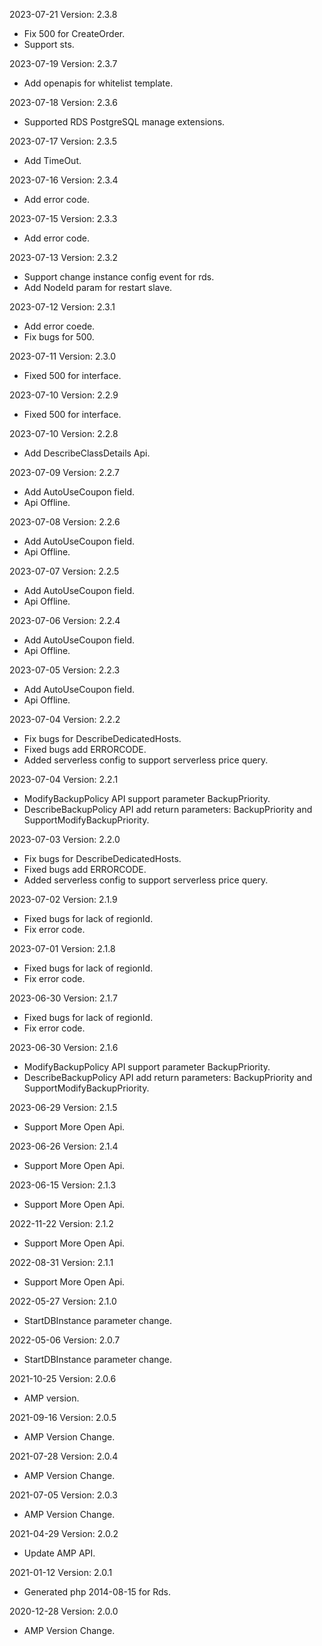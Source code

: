 2023-07-21 Version: 2.3.8
- Fix 500 for CreateOrder.
- Support sts.

2023-07-19 Version: 2.3.7
- Add openapis for whitelist template.

2023-07-18 Version: 2.3.6
- Supported RDS PostgreSQL manage extensions.

2023-07-17 Version: 2.3.5
- Add TimeOut.

2023-07-16 Version: 2.3.4
- Add error code.

2023-07-15 Version: 2.3.3
- Add error code.

2023-07-13 Version: 2.3.2
- Support change instance config event for rds.
- Add NodeId param for restart slave.

2023-07-12 Version: 2.3.1
- Add error coede.
- Fix bugs for 500.

2023-07-11 Version: 2.3.0
- Fixed 500 for interface.

2023-07-10 Version: 2.2.9
- Fixed 500 for interface.

2023-07-10 Version: 2.2.8
- Add DescribeClassDetails Api.

2023-07-09 Version: 2.2.7
- Add AutoUseCoupon field.
- Api Offline.

2023-07-08 Version: 2.2.6
- Add AutoUseCoupon field.
- Api Offline.

2023-07-07 Version: 2.2.5
- Add AutoUseCoupon field.
- Api Offline.

2023-07-06 Version: 2.2.4
- Add AutoUseCoupon field.
- Api Offline.

2023-07-05 Version: 2.2.3
- Add AutoUseCoupon field.
- Api Offline.

2023-07-04 Version: 2.2.2
- Fix bugs for  DescribeDedicatedHosts.
- Fixed bugs add ERRORCODE.
- Added serverless config to support serverless price query.

2023-07-04 Version: 2.2.1
- ModifyBackupPolicy API support parameter BackupPriority.
- DescribeBackupPolicy API add return parameters: BackupPriority and SupportModifyBackupPriority.

2023-07-03 Version: 2.2.0
- Fix bugs for  DescribeDedicatedHosts.
- Fixed bugs add ERRORCODE.
- Added serverless config to support serverless price query.

2023-07-02 Version: 2.1.9
- Fixed bugs for lack of regionId.
- Fix error code.

2023-07-01 Version: 2.1.8
- Fixed bugs for lack of regionId.
- Fix error code.

2023-06-30 Version: 2.1.7
- Fixed bugs for lack of regionId.
- Fix error code.

2023-06-30 Version: 2.1.6
- ModifyBackupPolicy API support parameter BackupPriority.
- DescribeBackupPolicy API add return parameters: BackupPriority and SupportModifyBackupPriority.

2023-06-29 Version: 2.1.5
- Support More Open Api.

2023-06-26 Version: 2.1.4
- Support More Open Api.

2023-06-15 Version: 2.1.3
- Support More Open Api.

2022-11-22 Version: 2.1.2
- Support More Open Api.

2022-08-31 Version: 2.1.1
- Support More Open Api.

2022-05-27 Version: 2.1.0
- StartDBInstance parameter change.

2022-05-06 Version: 2.0.7
- StartDBInstance parameter change.

2021-10-25 Version: 2.0.6
- AMP version.

2021-09-16 Version: 2.0.5
- AMP Version Change.

2021-07-28 Version: 2.0.4
- AMP Version Change.

2021-07-05 Version: 2.0.3
- AMP Version Change.

2021-04-29 Version: 2.0.2
- Update AMP API.

2021-01-12 Version: 2.0.1
- Generated php 2014-08-15 for Rds.

2020-12-28 Version: 2.0.0
- AMP Version Change.

